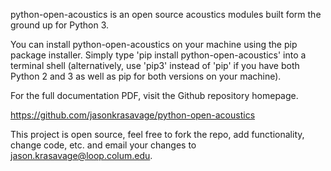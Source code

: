 python-open-acoustics is an open source acoustics modules built form the ground up for Python 3.

You can install python-open-acoustics on your machine using the pip package installer. Simply type 'pip install python-open-acoustics' into a terminal shell (alternatively, use 'pip3' instead of 'pip' if you have both Python 2 and 3 as well as pip for both versions on your machine).


For the full documentation PDF, visit the Github repository homepage.

https://github.com/jasonkrasavage/python-open-acoustics

This project is open source, feel free to fork the repo, add functionality, change code, etc. and email your changes to jason.krasavage@loop.colum.edu. 